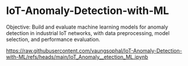 # IoT-Anomaly-Detection-with-ML
Objective: Build and evaluate machine learning models for anomaly detection in industrial IoT networks, with data preprocessing, model selection, and performance evaluation.

https://raw.githubusercontent.com/vaungsophal/IoT-Anomaly-Detection-with-ML/refs/heads/main/IoT_Anomaly__etection_ML.ipynb 
